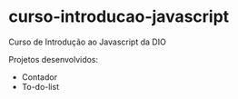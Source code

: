 # curso-introducao-javascript
Curso de Introdução ao Javascript da DIO

Projetos desenvolvidos:
- Contador
- To-do-list

